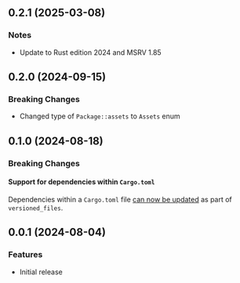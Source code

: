 ## 0.2.1 (2025-03-08)

### Notes

- Update to Rust edition 2024 and MSRV 1.85

## 0.2.0 (2024-09-15)

### Breaking Changes

- Changed type of `Package::assets` to `Assets` enum

## 0.1.0 (2024-08-18)

### Breaking Changes

#### Support for dependencies within `Cargo.toml`

Dependencies within a `Cargo.toml` file [can now be updated](https://knope.tech/reference/config-file/packages/)
as part of `versioned_files`.

## 0.0.1 (2024-08-04)

### Features

- Initial release
